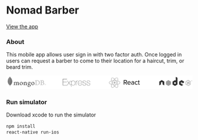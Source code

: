 # Nomad Barber

[View the app](http://nomad-barber.surge.sh/)

### About
This mobile app allows user sign in with two factor auth. Once logged in users can request a barber to come to their location for a haircut, trim, or beard trim.

![tech stack logos](img/tech-stack.png)


### Run simulator

Download xcode to run the simulator

```
npm install
react-native run-ios
```
